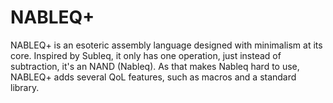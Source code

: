 # NABLEQ+
NABLEQ+ is an esoteric assembly language designed with minimalism at its core.
Inspired by Subleq, it only has one operation, just instead of subtraction, it's an NAND (Nableq).
As that makes Nableq hard to use, NABLEQ+ adds several QoL features, such as macros and a standard library.
